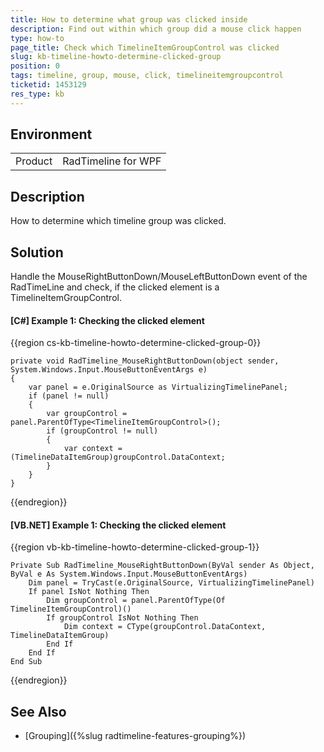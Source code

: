 ```yaml
---
title: How to determine what group was clicked inside
description: Find out within which group did a mouse click happen
type: how-to
page_title: Check which TimelineItemGroupControl was clicked
slug: kb-timeline-howto-determine-clicked-group
position: 0
tags: timeline, group, mouse, click, timelineitemgroupcontrol
ticketid: 1453129
res_type: kb
---
```


## Environment
<table>
	<tr>
		<td>Product</td>
		<td>RadTimeline for WPF</td>
	</tr>
</table>

## Description

How to determine which timeline group was clicked. 

## Solution

Handle the MouseRightButtonDown/MouseLeftButtonDown event of the RadTimeLine and check, if the clicked element is a TimelineItemGroupControl.

#### __[C#] Example 1: Checking the clicked element__
{{region cs-kb-timeline-howto-determine-clicked-group-0}}

	private void RadTimeline_MouseRightButtonDown(object sender, System.Windows.Input.MouseButtonEventArgs e)
    {
        var panel = e.OriginalSource as VirtualizingTimelinePanel;
        if (panel != null)
        {
            var groupControl = panel.ParentOfType<TimelineItemGroupControl>();
            if (groupControl != null)
            {
                var context =  (TimelineDataItemGroup)groupControl.DataContext;
            }
        }
    }
{{endregion}}

#### __[VB.NET] Example 1: Checking the clicked element__
{{region vb-kb-timeline-howto-determine-clicked-group-1}}

	Private Sub RadTimeline_MouseRightButtonDown(ByVal sender As Object, ByVal e As System.Windows.Input.MouseButtonEventArgs)
		Dim panel = TryCast(e.OriginalSource, VirtualizingTimelinePanel)
		If panel IsNot Nothing Then
			Dim groupControl = panel.ParentOfType(Of TimelineItemGroupControl)()
			If groupControl IsNot Nothing Then
				Dim context = CType(groupControl.DataContext, TimelineDataItemGroup)
			End If
		End If
    End Sub
{{endregion}}

## See Also

* [Grouping]({%slug radtimeline-features-grouping%})
